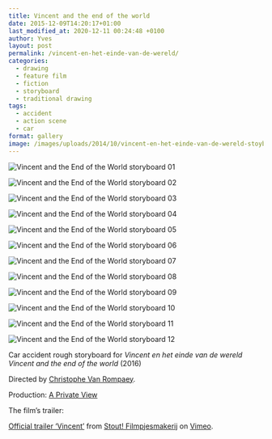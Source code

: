 ```yaml
---
title: Vincent and the end of the world
date: 2015-12-09T14:20:17+01:00
last_modified_at: 2020-12-11 00:24:48 +0100
author: Yves
layout: post
permalink: /vincent-en-het-einde-van-de-wereld/
categories:
  - drawing
  - feature film
  - fiction
  - storyboard
  - traditional drawing
tags:
  - accident
  - action scene
  - car
format: gallery
image: /images/uploads/2014/10/vincent-en-het-einde-van-de-wereld-stoyboard—03.jpg
---
```


![Vincent and the End of the World storyboard 01](/images/uploads/2014/10/vincent-en-het-einde-van-de-wereld-stoyboard—01.jpg)

![Vincent and the End of the World storyboard 02](/images/uploads/2014/10/vincent-en-het-einde-van-de-wereld-stoyboard—02.jpg)

![Vincent and the End of the World storyboard 03](/images/uploads/2014/10/vincent-en-het-einde-van-de-wereld-stoyboard—03.jpg)

![Vincent and the End of the World storyboard 04](/images/uploads/2014/10/vincent-en-het-einde-van-de-wereld-stoyboard—04.jpg)

![Vincent and the End of the World storyboard 05](/images/uploads/2014/10/vincent-en-het-einde-van-de-wereld-stoyboard—05.jpg)

![Vincent and the End of the World storyboard 06](/images/uploads/2014/10/vincent-en-het-einde-van-de-wereld-stoyboard—06.jpg)

![Vincent and the End of the World storyboard 07](/images/uploads/2014/10/vincent-en-het-einde-van-de-wereld-stoyboard—07.jpg)

![Vincent and the End of the World storyboard 08](/images/uploads/2014/10/vincent-en-het-einde-van-de-wereld-stoyboard—08.jpg)

![Vincent and the End of the World storyboard 09](/images/uploads/2014/10/vincent-en-het-einde-van-de-wereld-stoyboard—09.jpg)

![Vincent and the End of the World storyboard 10](/images/uploads/2014/10/vincent-en-het-einde-van-de-wereld-stoyboard—10.jpg)

![Vincent and the End of the World storyboard 11](/images/uploads/2014/10/vincent-en-het-einde-van-de-wereld-stoyboard—11.jpg)

![Vincent and the End of the World storyboard 12](/images/uploads/2014/10/vincent-en-het-einde-van-de-wereld-stoyboard—12.jpg)

Car accident rough storyboard for _Vincent en het einde van de wereld_  
_Vincent and the end of the world_ (2016)

Directed by [<span class="itemprop">Christophe Van Rompaey</span>](http://www.imdb.com/name/nm0739755/?ref_=tt_ov_dr).

Production: <a href="http://www.aprivateview.be/" target="_blank" rel="noopener">A Private View</a>

The film&#8217;s trailer:

[Official trailer &#8216;Vincent&#8217;](https://vimeo.com/214025972) from [Stout! Filmpjesmakerij](https://vimeo.com/stoutfilmpjesmakerij) on [Vimeo](https://vimeo.com).
